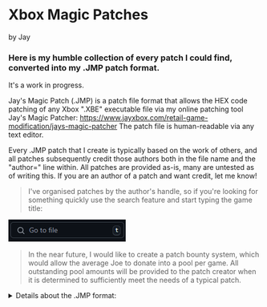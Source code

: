# Xbox Magic Patches
by Jay

### Here is my humble collection of every patch I could find, converted into my .JMP patch format.
It's a work in progress.

Jay's Magic Patch (.JMP) is a patch file format that allows the HEX code patching of any Xbox ".XBE" executable file via my online patching tool Jay's Magic Patcher: https://www.jayxbox.com/retail-game-modification/jays-magic-patcher
The patch file is human-readable via any text editor.

Every .JMP patch that I create is typically based on the work of others, and all patches subsequently credit those authors both in the file name and the "author=" line within.
All patches are provided as-is, many are untested as of writing this. If you are an author of a patch and want credit, let me know!

> I've organised patches by the author's handle, so if you're looking for something quickly use the search feature and start typing the game title:

![search](https://github.com/JayYardley/Magic-Patches-by-Jay/blob/main/search.PNG?raw=true)

> In the near future, I would like to create a patch bounty system, which would allow the average Joe to donate into a pool per game. All outstanding pool amounts will be provided to the patch creator when it is determined to sufficiently meet the needs of a typical patch.

<Details>
  <summary>Details about the .JMP format:</summary>

#### Here is what the filename of a patch should be formatted like to make it easy for others:
+ >Game Title
+ >{Nature of patch}
+ >(Game region the patch applies to)
+ >[Patch author].JMP

>Example: 50 Cent - Bullet Proof {720p} (GLOBAL) [Silverrock].JMP

#### Here is what the contents of a .JMP file looks like, let's start with the headers which use up 7 lines:

+ >#Jay's Magic Patcher (www.jayxbox.com)
+ >system=Xbox
+ >game-title=Cool game
+ >region=NTSC
+ >version=56550041 (VU-065)
+ >author=Jay
+ >notes=This patch is awesome

Any relevant information MUST be added after the "=" sign for each header. Headers can be blank but must not be removed.
For the "version=" header on xbox titles, I like including both the Title ID in HEX format, and the converted Title ID in brackets.

#### Below the headers are "Patch Records" and must initially be commented with a "#" line. Notice there is no line break between patch records.

+ >#This patch record does nothing
+ >AABBCCDD
+ >AABBCCDD
+ >#This next patch record does something
+ >AABBCCCDD
+ >DDCCBBAA

The second line of a patch record (the one after the comment line), dictates the HEX value to "find". The third line is the HEX value that goes in it's place, effectively replacing the original data.

Patch records can theoretically go on forever, however my patcher can realistically only handle about 200. If your patch requires more than 100 records then it is probably a bad patch. Most clean patches require about 1 to 10 patch records.
If you were looking to create a .JMP file, download one from here and recycle the formatting I use. Alternatively you can generate a templated .JMP using a stock .XBE and a patched .XBE here: https://www.jayxbox.com/retail-game-modification/magic-xbe2far
</details>
